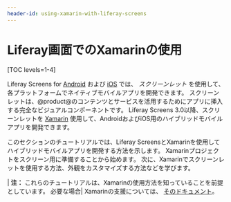 ```yaml
---
header-id: using-xamarin-with-liferay-screens
---
```


# Liferay画面でのXamarinの使用

[TOC levels=1-4]

Liferay Screens for [Android](/docs/7-1/tutorials/-/knowledge_base/t/android-apps-with-liferay-screens) および [iOS](/docs/7-1/tutorials/-/knowledge_base/t/ios-apps-with-liferay-screens) では、 *スクリーンレット* を使用して、各プラットフォームでネイティブモバイルアプリを開発できます。 スクリーンレットは、@product@のコンテンツとサービスを活用するためにアプリに挿入する完全なビジュアルコンポーネントです。 Liferay Screens 3.0以降、スクリーンレットを [Xamarin](https://www.xamarin.com/) 使用して、AndroidおよびiOS用のハイブリッドモバイルアプリを開発できます。

このセクションのチュートリアルでは、Liferay ScreensとXamarinを使用してハイブリッドモバイルアプリを開発する方法を示します。 Xamarinプロジェクトをスクリーン用に準備することから始めます。 次に、Xamarinでスクリーンレットを使用する方法、外観をカスタマイズする方法などを学びます。

| **注：** これらのチュートリアルは、Xamarinの使用方法を知っていることを前提としています。 必要な場合| Xamarinの支援については、 [そのドキュメント](https://developer.xamarin.com/)。
